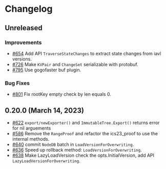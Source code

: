 # Changelog

## Unreleased

### Improvements

- [#654](https://github.com/cosmos/iavl/pull/654) Add API `TraverseStateChanges` to extract state changes from iavl versions.
- [#726](https://github.com/cosmos/iavl/pull/726) Make `KVPair` and `ChangeSet` serializable with protobuf.
- [#795](https://github.com/cosmos/iavl/pull/795) Use gogofaster buf plugin.

### Bug Fixes

- [#801](https://github.com/cosmos/iavl/pull/801) Fix rootKey empty check by len equals 0.

## 0.20.0 (March 14, 2023)

- [#622](https://github.com/cosmos/iavl/pull/622) `export/newExporter()` and `ImmutableTree.Export()` returns error for nil arguements
- [#586](https://github.com/cosmos/iavl/pull/586) Remove the `RangeProof` and refactor the ics23_proof to use the internal methods.
- [#640](https://github.com/cosmos/iavl/pull/640) commit `NodeDB` batch in `LoadVersionForOverwriting`.
- [#636](https://github.com/cosmos/iavl/pull/636) Speed up rollback method: `LoadVersionForOverwriting`.
- [#638](https://github.com/cosmos/iavl/pull/638) Make LazyLoadVersion check the opts.InitialVersion, add API `LazyLoadVersionForOverwriting`.

